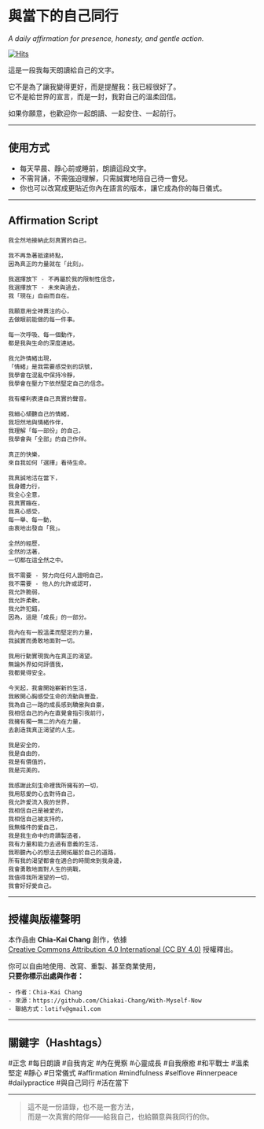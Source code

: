 # 與當下的自己同行  
*A daily affirmation for presence, honesty, and gentle action.*

[![Hits](https://hits.sh/github.com/Chiakai-Chang/With-Myself-Now.svg?label=%E7%80%8F%E8%A6%BD%E4%BA%BA%E6%AC%A1%2FHITS)](https://hits.sh/github.com/Chiakai-Chang/With-Myself-Now/)

這是一段我每天朗讀給自己的文字。

它不是為了讓我變得更好，而是提醒我：我已經很好了。  
它不是給世界的宣言，而是一封，我對自己的溫柔回信。

如果你願意，也歡迎你一起朗讀、一起安住、一起前行。

---

## 使用方式

- 每天早晨、靜心前或睡前，朗讀這段文字。
- 不需背誦，不需強迫理解，只需誠實地陪自己待一會兒。
- 你也可以改寫成更貼近你內在語言的版本，讓它成為你的每日儀式。

---

## Affirmation Script

```
我全然地接納此刻真實的自己。

我不再急著抵達終點， 
因為真正的力量就在「此刻」。 

我選擇放下 - 不再屬於我的限制性信念， 
我選擇放下 - 未來與過去，
我「現在」自由而自在。

我願意用全神貫注的心， 
去做眼前能做的每一件事。

每一次呼吸、每一個動作，
都是我與生命的深度連結。

我允許情緒出現，
「情緒」是我需要感受到的訊號，
我學會在混亂中保持冷靜，
我學會在壓力下依然堅定自己的信念。

我有權利表達自己真實的聲音。

我細心傾聽自己的情緒，
我坦然地與情緒作伴，
我理解「每一部份」的自己，
我學會與「全部」的自己作伴。
 
真正的快樂， 
來自我如何「選擇」看待生命。

我真誠地活在當下，
我身體力行，
我全心全意，
我真實臨在，
我真心感受，
每一舉、每一動，
由衷地出發自「我」。

全然的經歷，
全然的活著，
一切都在這全然之中。
 
我不需要 - 努力向任何人證明自己， 
我不需要 - 他人的允許或認可，
我允許脆弱， 
我允許柔軟，
我允許犯錯， 
因為，這是「成長」的一部分。

我內在有一股溫柔而堅定的力量，
我誠實而勇敢地面對一切。

我用行動實現我內在真正的渴望。 
無論外界如何評價我，
我都覺得安全。

今天起，我會開始嶄新的生活，
我敞開心胸感受生命的流動與豐盈，
我為自己一路的成長感到驕傲與自豪，
我相信自己的內在直覺會指引我前行，
我擁有獨一無二的內在力量， 
去創造我真正渴望的人生。

我是安全的，
我是自由的，
我是有價值的，
我是完美的。

我感謝此刻生命裡我所擁有的一切， 
我用慈愛的心去對待自己，
我允許愛流入我的世界，
我相信自己是被愛的，
我相信自己被支持的， 
我無條件的愛自己，
我是我生命中的奇蹟製造者，
我有力量和能力去過有意義的生活，
我聆聽內心的想法去開拓屬於自己的道路，
所有我的渴望都會在適合的時間來到我身邊，
我會勇敢地面對人生的挑戰，
我值得我所渴望的一切，
我會好好愛自己。
```

---

## 授權與版權聲明

本作品由 **Chia-Kai Chang** 創作，依據  
[Creative Commons Attribution 4.0 International (CC BY 4.0)](https://creativecommons.org/licenses/by/4.0/deed.zh_TW) 授權釋出。

你可以自由地使用、改寫、重製、甚至商業使用，  
**只要你標示出處與作者：**
```
- 作者：Chia-Kai Chang  
- 來源：https://github.com/Chiakai-Chang/With-Myself-Now 
- 聯絡方式：lotifv@gmail.com
```

---

## 關鍵字（Hashtags）

#正念 #每日朗讀 #自我肯定 #內在覺察 #心靈成長 #自我療癒
#和平戰士 #溫柔堅定 #靜心 #日常儀式 #affirmation #mindfulness
#selflove #innerpeace #dailypractice #與自己同行 #活在當下

---

> 這不是一份語錄，也不是一套方法，  
> 而是一次真實的陪伴——給我自己，也給願意與我同行的你。
